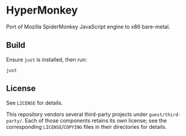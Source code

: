 # HyperMonkey

Port of Mozilla SpiderMonkey JavaScript engine to x86 bare-metal.

## Build

Ensure `just` is installed, then run:

```console
just
```

## License

See `LICENSE` for details.

This repository vendors several third-party projects under `guest/third-party/`. Each of those components retains its own license; see the corresponding `LICENSE`/`COPYING` files in their directories for details.
